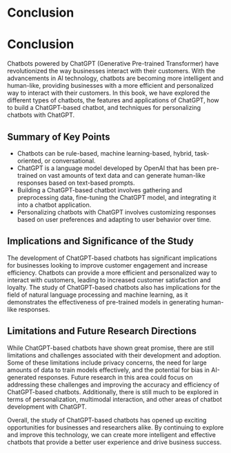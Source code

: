 # Conclusion

Conclusion
==========

Chatbots powered by ChatGPT (Generative Pre-trained Transformer) have revolutionized the way businesses interact with their customers. With the advancements in AI technology, chatbots are becoming more intelligent and human-like, providing businesses with a more efficient and personalized way to interact with their customers. In this book, we have explored the different types of chatbots, the features and applications of ChatGPT, how to build a ChatGPT-based chatbot, and techniques for personalizing chatbots with ChatGPT.

Summary of Key Points
---------------------

* Chatbots can be rule-based, machine learning-based, hybrid, task-oriented, or conversational.
* ChatGPT is a language model developed by OpenAI that has been pre-trained on vast amounts of text data and can generate human-like responses based on text-based prompts.
* Building a ChatGPT-based chatbot involves gathering and preprocessing data, fine-tuning the ChatGPT model, and integrating it into a chatbot application.
* Personalizing chatbots with ChatGPT involves customizing responses based on user preferences and adapting to user behavior over time.

Implications and Significance of the Study
------------------------------------------

The development of ChatGPT-based chatbots has significant implications for businesses looking to improve customer engagement and increase efficiency. Chatbots can provide a more efficient and personalized way to interact with customers, leading to increased customer satisfaction and loyalty. The study of ChatGPT-based chatbots also has implications for the field of natural language processing and machine learning, as it demonstrates the effectiveness of pre-trained models in generating human-like responses.

Limitations and Future Research Directions
------------------------------------------

While ChatGPT-based chatbots have shown great promise, there are still limitations and challenges associated with their development and adoption. Some of these limitations include privacy concerns, the need for large amounts of data to train models effectively, and the potential for bias in AI-generated responses. Future research in this area could focus on addressing these challenges and improving the accuracy and efficiency of ChatGPT-based chatbots. Additionally, there is still much to be explored in terms of personalization, multimodal interaction, and other areas of chatbot development with ChatGPT.

Overall, the study of ChatGPT-based chatbots has opened up exciting opportunities for businesses and researchers alike. By continuing to explore and improve this technology, we can create more intelligent and effective chatbots that provide a better user experience and drive business success.